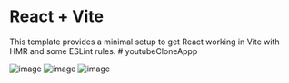 # React + Vite

This template provides a minimal setup to get React working in Vite with HMR and some ESLint rules.
 #   y o u t u b e C l o n e A p p p 

![image](https://github.com/Nermin-m/youtubeCloneAppp/assets/58363422/daaa4cff-054c-4315-8670-978596c97f5f.png)
![image](https://github.com/Nermin-m/youtubeCloneAppp/assets/58363422/c16e65cb-f5df-41d2-bbe5-21e9f8e346c0.png)
![image](https://github.com/Nermin-m/youtubeCloneAppp/assets/58363422/aaf888d1-e366-40f0-939c-8b0e1c36d634.png)

 
